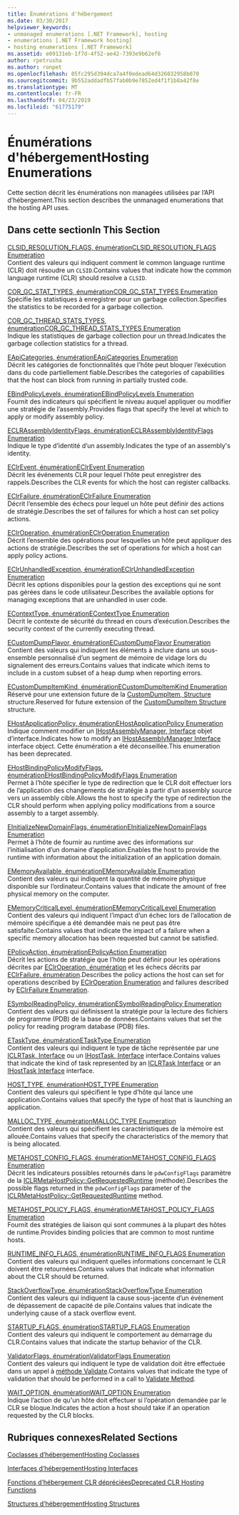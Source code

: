 ```yaml
---
title: Énumérations d'hébergement
ms.date: 03/30/2017
helpviewer_keywords:
- unmanaged enumerations [.NET Framework], hosting
- enumerations [.NET Framework hosting]
- hosting enumerations [.NET Framework]
ms.assetid: e09131eb-1f7d-4f52-ae42-7393e9b62ef6
author: rpetrusha
ms.author: ronpet
ms.openlocfilehash: 05fc295d394dca7a4f0edead64d326032958b070
ms.sourcegitcommit: 9b552addadfb57fab0b9e7852ed4f1f1b8a42f8e
ms.translationtype: MT
ms.contentlocale: fr-FR
ms.lasthandoff: 04/23/2019
ms.locfileid: "61775179"
---
```

# <a name="hosting-enumerations"></a><span data-ttu-id="5ebba-102">Énumérations d'hébergement</span><span class="sxs-lookup"><span data-stu-id="5ebba-102">Hosting Enumerations</span></span>
<span data-ttu-id="5ebba-103">Cette section décrit les énumérations non managées utilisées par l’API d’hébergement.</span><span class="sxs-lookup"><span data-stu-id="5ebba-103">This section describes the unmanaged enumerations that the hosting API uses.</span></span>  
  
## <a name="in-this-section"></a><span data-ttu-id="5ebba-104">Dans cette section</span><span class="sxs-lookup"><span data-stu-id="5ebba-104">In This Section</span></span>  
 [<span data-ttu-id="5ebba-105">CLSID_RESOLUTION_FLAGS, énumération</span><span class="sxs-lookup"><span data-stu-id="5ebba-105">CLSID_RESOLUTION_FLAGS Enumeration</span></span>](../../../../docs/framework/unmanaged-api/hosting/clsid-resolution-flags-enumeration.md)  
 <span data-ttu-id="5ebba-106">Contient des valeurs qui indiquent comment le common language runtime (CLR) doit résoudre un `CLSID`.</span><span class="sxs-lookup"><span data-stu-id="5ebba-106">Contains values that indicate how the common language runtime (CLR) should resolve a `CLSID`.</span></span>  
  
 [<span data-ttu-id="5ebba-107">COR_GC_STAT_TYPES, énumération</span><span class="sxs-lookup"><span data-stu-id="5ebba-107">COR_GC_STAT_TYPES Enumeration</span></span>](../../../../docs/framework/unmanaged-api/hosting/cor-gc-stat-types-enumeration.md)  
 <span data-ttu-id="5ebba-108">Spécifie les statistiques à enregistrer pour un garbage collection.</span><span class="sxs-lookup"><span data-stu-id="5ebba-108">Specifies the statistics to be recorded for a garbage collection.</span></span>  
  
 [<span data-ttu-id="5ebba-109">COR_GC_THREAD_STATS_TYPES, énumération</span><span class="sxs-lookup"><span data-stu-id="5ebba-109">COR_GC_THREAD_STATS_TYPES Enumeration</span></span>](../../../../docs/framework/unmanaged-api/hosting/cor-gc-thread-stats-types-enumeration.md)  
 <span data-ttu-id="5ebba-110">Indique les statistiques de garbage collection pour un thread.</span><span class="sxs-lookup"><span data-stu-id="5ebba-110">Indicates the garbage collection statistics for a thread.</span></span>  
  
 [<span data-ttu-id="5ebba-111">EApiCategories, énumération</span><span class="sxs-lookup"><span data-stu-id="5ebba-111">EApiCategories Enumeration</span></span>](../../../../docs/framework/unmanaged-api/hosting/eapicategories-enumeration.md)  
 <span data-ttu-id="5ebba-112">Décrit les catégories de fonctionnalités que l’hôte peut bloquer l’exécution dans du code partiellement fiable.</span><span class="sxs-lookup"><span data-stu-id="5ebba-112">Describes the categories of capabilities that the host can block from running in partially trusted code.</span></span>  
  
 [<span data-ttu-id="5ebba-113">EBindPolicyLevels, énumération</span><span class="sxs-lookup"><span data-stu-id="5ebba-113">EBindPolicyLevels Enumeration</span></span>](../../../../docs/framework/unmanaged-api/hosting/ebindpolicylevels-enumeration.md)  
 <span data-ttu-id="5ebba-114">Fournit des indicateurs qui spécifient le niveau auquel appliquer ou modifier une stratégie de l’assembly.</span><span class="sxs-lookup"><span data-stu-id="5ebba-114">Provides flags that specify the level at which to apply or modify assembly policy.</span></span>  
  
 [<span data-ttu-id="5ebba-115">ECLRAssemblyIdentityFlags, énumération</span><span class="sxs-lookup"><span data-stu-id="5ebba-115">ECLRAssemblyIdentityFlags Enumeration</span></span>](../../../../docs/framework/unmanaged-api/hosting/eclrassemblyidentityflags-enumeration.md)  
 <span data-ttu-id="5ebba-116">Indique le type d’identité d’un assembly.</span><span class="sxs-lookup"><span data-stu-id="5ebba-116">Indicates the type of an assembly's identity.</span></span>  
  
 [<span data-ttu-id="5ebba-117">EClrEvent, énumération</span><span class="sxs-lookup"><span data-stu-id="5ebba-117">EClrEvent Enumeration</span></span>](../../../../docs/framework/unmanaged-api/hosting/eclrevent-enumeration.md)  
 <span data-ttu-id="5ebba-118">Décrit les événements CLR pour lequel l’hôte peut enregistrer des rappels.</span><span class="sxs-lookup"><span data-stu-id="5ebba-118">Describes the CLR events for which the host can register callbacks.</span></span>  
  
 [<span data-ttu-id="5ebba-119">EClrFailure, énumération</span><span class="sxs-lookup"><span data-stu-id="5ebba-119">EClrFailure Enumeration</span></span>](../../../../docs/framework/unmanaged-api/hosting/eclrfailure-enumeration.md)  
 <span data-ttu-id="5ebba-120">Décrit l’ensemble des échecs pour lequel un hôte peut définir des actions de stratégie.</span><span class="sxs-lookup"><span data-stu-id="5ebba-120">Describes the set of failures for which a host can set policy actions.</span></span>  
  
 [<span data-ttu-id="5ebba-121">EClrOperation, énumération</span><span class="sxs-lookup"><span data-stu-id="5ebba-121">EClrOperation Enumeration</span></span>](../../../../docs/framework/unmanaged-api/hosting/eclroperation-enumeration.md)  
 <span data-ttu-id="5ebba-122">Décrit l’ensemble des opérations pour lesquelles un hôte peut appliquer des actions de stratégie.</span><span class="sxs-lookup"><span data-stu-id="5ebba-122">Describes the set of operations for which a host can apply policy actions.</span></span>  
  
 [<span data-ttu-id="5ebba-123">EClrUnhandledException, énumération</span><span class="sxs-lookup"><span data-stu-id="5ebba-123">EClrUnhandledException Enumeration</span></span>](../../../../docs/framework/unmanaged-api/hosting/eclrunhandledexception-enumeration.md)  
 <span data-ttu-id="5ebba-124">Décrit les options disponibles pour la gestion des exceptions qui ne sont pas gérées dans le code utilisateur.</span><span class="sxs-lookup"><span data-stu-id="5ebba-124">Describes the available options for managing exceptions that are unhandled in user code.</span></span>  
  
 [<span data-ttu-id="5ebba-125">EContextType, énumération</span><span class="sxs-lookup"><span data-stu-id="5ebba-125">EContextType Enumeration</span></span>](../../../../docs/framework/unmanaged-api/hosting/econtexttype-enumeration.md)  
 <span data-ttu-id="5ebba-126">Décrit le contexte de sécurité du thread en cours d’exécution.</span><span class="sxs-lookup"><span data-stu-id="5ebba-126">Describes the security context of the currently executing thread.</span></span>  
  
 [<span data-ttu-id="5ebba-127">ECustomDumpFlavor, énumération</span><span class="sxs-lookup"><span data-stu-id="5ebba-127">ECustomDumpFlavor Enumeration</span></span>](../../../../docs/framework/unmanaged-api/hosting/ecustomdumpflavor-enumeration.md)  
 <span data-ttu-id="5ebba-128">Contient des valeurs qui indiquent les éléments à inclure dans un sous-ensemble personnalisé d’un segment de mémoire de vidage lors du signalement des erreurs.</span><span class="sxs-lookup"><span data-stu-id="5ebba-128">Contains values that indicate which items to include in a custom subset of a heap dump when reporting errors.</span></span>  
  
 [<span data-ttu-id="5ebba-129">ECustomDumpItemKind, énumération</span><span class="sxs-lookup"><span data-stu-id="5ebba-129">ECustomDumpItemKind Enumeration</span></span>](../../../../docs/framework/unmanaged-api/hosting/ecustomdumpitemkind-enumeration.md)  
 <span data-ttu-id="5ebba-130">Réservé pour une extension future de la [CustomDumpItem, Structure](../../../../docs/framework/unmanaged-api/hosting/customdumpitem-structure.md) structure.</span><span class="sxs-lookup"><span data-stu-id="5ebba-130">Reserved for future extension of the [CustomDumpItem Structure](../../../../docs/framework/unmanaged-api/hosting/customdumpitem-structure.md) structure.</span></span>  
  
 [<span data-ttu-id="5ebba-131">EHostApplicationPolicy, énumération</span><span class="sxs-lookup"><span data-stu-id="5ebba-131">EHostApplicationPolicy Enumeration</span></span>](../../../../docs/framework/unmanaged-api/hosting/ehostapplicationpolicy-enumeration.md)  
 <span data-ttu-id="5ebba-132">Indique comment modifier un [IHostAssemblyManager, Interface](../../../../docs/framework/unmanaged-api/hosting/ihostassemblymanager-interface.md) objet d’interface.</span><span class="sxs-lookup"><span data-stu-id="5ebba-132">Indicates how to modify an [IHostAssemblyManager Interface](../../../../docs/framework/unmanaged-api/hosting/ihostassemblymanager-interface.md) interface object.</span></span> <span data-ttu-id="5ebba-133">Cette énumération a été déconseillée.</span><span class="sxs-lookup"><span data-stu-id="5ebba-133">This enumeration has been deprecated.</span></span>  
  
 [<span data-ttu-id="5ebba-134">EHostBindingPolicyModifyFlags, énumération</span><span class="sxs-lookup"><span data-stu-id="5ebba-134">EHostBindingPolicyModifyFlags Enumeration</span></span>](../../../../docs/framework/unmanaged-api/hosting/ehostbindingpolicymodifyflags-enumeration.md)  
 <span data-ttu-id="5ebba-135">Permet à l’hôte spécifier le type de redirection que le CLR doit effectuer lors de l’application des changements de stratégie à partir d’un assembly source vers un assembly cible.</span><span class="sxs-lookup"><span data-stu-id="5ebba-135">Allows the host to specify the type of redirection the CLR should perform when applying policy modifications from a source assembly to a target assembly.</span></span>  
  
 [<span data-ttu-id="5ebba-136">EInitializeNewDomainFlags, énumération</span><span class="sxs-lookup"><span data-stu-id="5ebba-136">EInitializeNewDomainFlags Enumeration</span></span>](../../../../docs/framework/unmanaged-api/hosting/einitializenewdomainflags-enumeration.md)  
 <span data-ttu-id="5ebba-137">Permet à l’hôte de fournir au runtime avec des informations sur l’initialisation d’un domaine d’application.</span><span class="sxs-lookup"><span data-stu-id="5ebba-137">Enables the host to provide the runtime with information about the initialization of an application domain.</span></span>  
  
 [<span data-ttu-id="5ebba-138">EMemoryAvailable, énumération</span><span class="sxs-lookup"><span data-stu-id="5ebba-138">EMemoryAvailable Enumeration</span></span>](../../../../docs/framework/unmanaged-api/hosting/ememoryavailable-enumeration.md)  
 <span data-ttu-id="5ebba-139">Contient des valeurs qui indiquent la quantité de mémoire physique disponible sur l’ordinateur.</span><span class="sxs-lookup"><span data-stu-id="5ebba-139">Contains values that indicate the amount of free physical memory on the computer.</span></span>  
  
 [<span data-ttu-id="5ebba-140">EMemoryCriticalLevel, énumération</span><span class="sxs-lookup"><span data-stu-id="5ebba-140">EMemoryCriticalLevel Enumeration</span></span>](../../../../docs/framework/unmanaged-api/hosting/ememorycriticallevel-enumeration.md)  
 <span data-ttu-id="5ebba-141">Contient des valeurs qui indiquent l’impact d’un échec lors de l’allocation de mémoire spécifique a été demandée mais ne peut pas être satisfaite.</span><span class="sxs-lookup"><span data-stu-id="5ebba-141">Contains values that indicate the impact of a failure when a specific memory allocation has been requested but cannot be satisfied.</span></span>  
  
 [<span data-ttu-id="5ebba-142">EPolicyAction, énumération</span><span class="sxs-lookup"><span data-stu-id="5ebba-142">EPolicyAction Enumeration</span></span>](../../../../docs/framework/unmanaged-api/hosting/epolicyaction-enumeration.md)  
 <span data-ttu-id="5ebba-143">Décrit les actions de stratégie que l’hôte peut définir pour les opérations décrites par [EClrOperation, énumération](../../../../docs/framework/unmanaged-api/hosting/eclroperation-enumeration.md) et les échecs décrits par [EClrFailure, énumération](../../../../docs/framework/unmanaged-api/hosting/eclrfailure-enumeration.md).</span><span class="sxs-lookup"><span data-stu-id="5ebba-143">Describes the policy actions the host can set for operations described by [EClrOperation Enumeration](../../../../docs/framework/unmanaged-api/hosting/eclroperation-enumeration.md) and failures described by [EClrFailure Enumeration](../../../../docs/framework/unmanaged-api/hosting/eclrfailure-enumeration.md).</span></span>  
  
 [<span data-ttu-id="5ebba-144">ESymbolReadingPolicy, énumération</span><span class="sxs-lookup"><span data-stu-id="5ebba-144">ESymbolReadingPolicy Enumeration</span></span>](../../../../docs/framework/unmanaged-api/hosting/esymbolreadingpolicy-enumeration.md)  
 <span data-ttu-id="5ebba-145">Contient des valeurs qui définissent la stratégie pour la lecture des fichiers de programme (PDB) de la base de données.</span><span class="sxs-lookup"><span data-stu-id="5ebba-145">Contains values that set the policy for reading program database (PDB) files.</span></span>  
  
 [<span data-ttu-id="5ebba-146">ETaskType, énumération</span><span class="sxs-lookup"><span data-stu-id="5ebba-146">ETaskType Enumeration</span></span>](../../../../docs/framework/unmanaged-api/hosting/etasktype-enumeration.md)  
 <span data-ttu-id="5ebba-147">Contient des valeurs qui indiquent le type de tâche représentée par une [ICLRTask, Interface](../../../../docs/framework/unmanaged-api/hosting/iclrtask-interface.md) ou un [IHostTask, Interface](../../../../docs/framework/unmanaged-api/hosting/ihosttask-interface.md) interface.</span><span class="sxs-lookup"><span data-stu-id="5ebba-147">Contains values that indicate the kind of task represented by an [ICLRTask Interface](../../../../docs/framework/unmanaged-api/hosting/iclrtask-interface.md) or an [IHostTask Interface](../../../../docs/framework/unmanaged-api/hosting/ihosttask-interface.md) interface.</span></span>  
  
 [<span data-ttu-id="5ebba-148">HOST_TYPE, énumération</span><span class="sxs-lookup"><span data-stu-id="5ebba-148">HOST_TYPE Enumeration</span></span>](../../../../docs/framework/unmanaged-api/hosting/host-type-enumeration.md)  
 <span data-ttu-id="5ebba-149">Contient des valeurs qui spécifient le type d’hôte qui lance une application.</span><span class="sxs-lookup"><span data-stu-id="5ebba-149">Contains values that specify the type of host that is launching an application.</span></span>  
  
 [<span data-ttu-id="5ebba-150">MALLOC_TYPE, énumération</span><span class="sxs-lookup"><span data-stu-id="5ebba-150">MALLOC_TYPE Enumeration</span></span>](../../../../docs/framework/unmanaged-api/hosting/malloc-type-enumeration.md)  
 <span data-ttu-id="5ebba-151">Contient des valeurs qui spécifient les caractéristiques de la mémoire est allouée.</span><span class="sxs-lookup"><span data-stu-id="5ebba-151">Contains values that specify the characteristics of the memory that is being allocated.</span></span>  
  
 [<span data-ttu-id="5ebba-152">METAHOST_CONFIG_FLAGS, énumération</span><span class="sxs-lookup"><span data-stu-id="5ebba-152">METAHOST_CONFIG_FLAGS Enumeration</span></span>](../../../../docs/framework/unmanaged-api/hosting/metahost-config-flags-enumeration.md)  
 <span data-ttu-id="5ebba-153">Décrit les indicateurs possibles retournés dans le `pdwConfigFlags` paramètre de la [ICLRMetaHostPolicy::GetRequestedRuntime](../../../../docs/framework/unmanaged-api/hosting/iclrmetahostpolicy-getrequestedruntime-method.md) (méthode).</span><span class="sxs-lookup"><span data-stu-id="5ebba-153">Describes the possible flags returned in the `pdwConfigFlags` parameter of the [ICLRMetaHostPolicy::GetRequestedRuntime](../../../../docs/framework/unmanaged-api/hosting/iclrmetahostpolicy-getrequestedruntime-method.md) method.</span></span>  
  
 [<span data-ttu-id="5ebba-154">METAHOST_POLICY_FLAGS, énumération</span><span class="sxs-lookup"><span data-stu-id="5ebba-154">METAHOST_POLICY_FLAGS Enumeration</span></span>](../../../../docs/framework/unmanaged-api/hosting/metahost-policy-flags-enumeration.md)  
 <span data-ttu-id="5ebba-155">Fournit des stratégies de liaison qui sont communes à la plupart des hôtes de runtime.</span><span class="sxs-lookup"><span data-stu-id="5ebba-155">Provides binding policies that are common to most runtime hosts.</span></span>  
  
 [<span data-ttu-id="5ebba-156">RUNTIME_INFO_FLAGS, énumération</span><span class="sxs-lookup"><span data-stu-id="5ebba-156">RUNTIME_INFO_FLAGS Enumeration</span></span>](../../../../docs/framework/unmanaged-api/hosting/runtime-info-flags-enumeration.md)  
 <span data-ttu-id="5ebba-157">Contient des valeurs qui indiquent quelles informations concernant le CLR doivent être retournées.</span><span class="sxs-lookup"><span data-stu-id="5ebba-157">Contains values that indicate what information about the CLR should be returned.</span></span>  
  
 [<span data-ttu-id="5ebba-158">StackOverflowType, énumération</span><span class="sxs-lookup"><span data-stu-id="5ebba-158">StackOverflowType Enumeration</span></span>](../../../../docs/framework/unmanaged-api/hosting/stackoverflowtype-enumeration.md)  
 <span data-ttu-id="5ebba-159">Contient des valeurs qui indiquent la cause sous-jacente d’un événement de dépassement de capacité de pile.</span><span class="sxs-lookup"><span data-stu-id="5ebba-159">Contains values that indicate the underlying cause of a stack overflow event.</span></span>  
  
 [<span data-ttu-id="5ebba-160">STARTUP_FLAGS, énumération</span><span class="sxs-lookup"><span data-stu-id="5ebba-160">STARTUP_FLAGS Enumeration</span></span>](../../../../docs/framework/unmanaged-api/hosting/startup-flags-enumeration.md)  
 <span data-ttu-id="5ebba-161">Contient des valeurs qui indiquent le comportement au démarrage du CLR.</span><span class="sxs-lookup"><span data-stu-id="5ebba-161">Contains values that indicate the startup behavior of the CLR.</span></span>  
  
 [<span data-ttu-id="5ebba-162">ValidatorFlags, énumération</span><span class="sxs-lookup"><span data-stu-id="5ebba-162">ValidatorFlags Enumeration</span></span>](../../../../docs/framework/unmanaged-api/hosting/validatorflags-enumeration.md)  
 <span data-ttu-id="5ebba-163">Contient des valeurs qui indiquent le type de validation doit être effectuée dans un appel à [méthode Validate](../../../../docs/framework/unmanaged-api/hosting/iclrvalidator-validate-method.md).</span><span class="sxs-lookup"><span data-stu-id="5ebba-163">Contains values that indicate the type of validation that should be performed in a call to [Validate Method](../../../../docs/framework/unmanaged-api/hosting/iclrvalidator-validate-method.md).</span></span>  
  
 [<span data-ttu-id="5ebba-164">WAIT_OPTION, énumération</span><span class="sxs-lookup"><span data-stu-id="5ebba-164">WAIT_OPTION Enumeration</span></span>](../../../../docs/framework/unmanaged-api/hosting/wait-option-enumeration.md)  
 <span data-ttu-id="5ebba-165">Indique l’action de qu'un hôte doit effectuer si l’opération demandée par le CLR se bloque.</span><span class="sxs-lookup"><span data-stu-id="5ebba-165">Indicates the action a host should take if an operation requested by the CLR blocks.</span></span>  
  
## <a name="related-sections"></a><span data-ttu-id="5ebba-166">Rubriques connexes</span><span class="sxs-lookup"><span data-stu-id="5ebba-166">Related Sections</span></span>  
 [<span data-ttu-id="5ebba-167">Coclasses d’hébergement</span><span class="sxs-lookup"><span data-stu-id="5ebba-167">Hosting Coclasses</span></span>](../../../../docs/framework/unmanaged-api/hosting/hosting-coclasses.md)  
  
 [<span data-ttu-id="5ebba-168">Interfaces d’hébergement</span><span class="sxs-lookup"><span data-stu-id="5ebba-168">Hosting Interfaces</span></span>](../../../../docs/framework/unmanaged-api/hosting/hosting-interfaces.md)  
  
 [<span data-ttu-id="5ebba-169">Fonctions d’hébergement CLR dépréciées</span><span class="sxs-lookup"><span data-stu-id="5ebba-169">Deprecated CLR Hosting Functions</span></span>](../../../../docs/framework/unmanaged-api/hosting/deprecated-clr-hosting-functions.md)  
  
 [<span data-ttu-id="5ebba-170">Structures d’hébergement</span><span class="sxs-lookup"><span data-stu-id="5ebba-170">Hosting Structures</span></span>](../../../../docs/framework/unmanaged-api/hosting/hosting-structures.md)
